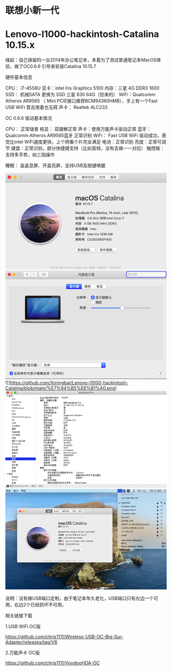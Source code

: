 
# 联想小新一代 

# Lenovo-I1000-hackintosh-Catalina 10.15.x  

缘起：自己保留的一台2014年办公笔记本，本着为了测试普通笔记本MacOS体验，做了OC0.6.6 引导来安装Catalina 10.15.7

硬件基本信息

CPU： i7-4558U
显卡：intel Iris Graphics 5100
内存：三星 4G DDR3 1600
SSD： 机械SATA 更换为 SSD 三星 830 64G（捡来的）
WiFi：Qualcomm  Atheros AR9565 （ Mini PCIE接口推荐BCM94360HMB），手上有一个Fast USB WiFi 暂且用着也无碍
声卡： Realtek ALC233


OC 0.6.6 驱动基本情况

CPU： 正常瑞普
核显： 双硬解正常
声卡：使用万能声卡驱动正常
蓝牙：Qualcomm  Atheros AR9565蓝牙 正常识别
WiFi： Fast USB WiFi 驱动成功，感觉比intel WiFi速度更快，上个网看个片完全满足
电池：正常识别
亮度：正常可调节
键盘：正常识别，部分快捷键支持（比如音频，没有去做一一对应）
触控板：支持多手势，如三指操作

睡眠： 盒盖息屏、开盖亮屏，支持USB及按键唤醒

![](https://github.com/Xmingbai/Lenovo-I1000-hackintosh-Catalina/blob/main/%E5%85%B3%E4%BA%8E%E6%9C%AC%E6%9C%BA.png)
![](https://github.com/Xmingbai/Lenovo-I1000-hackintosh-Catalina/blob/main/%E6%98%BE%E7%A4%BA%E5%99%A8.png)
![]https://github.com/Xmingbai/Lenovo-I1000-hackintosh-Catalina/blob/main/%E7%94%B5%E6%B1%A0.png)
![](https://github.com/Xmingbai/Lenovo-I1000-hackintosh-Catalina/blob/main/%E8%93%9D%E7%89%99.png)
![](https://github.com/Xmingbai/Lenovo-I1000-hackintosh-Catalina/blob/main/USB%20WiFi.png)



说明：没有做USB端口定制，由于笔记本年久老化，USB端口只有左边一个可用，右边2个已经损坏不可用。

相关链接下载

1.USB WiFi OC版

https://github.com/chris1111/Wireless-USB-OC-Big-Sur-Adapter/releases/tag/V6

2.万能声卡 OC版

https://github.com/chris1111/VoodooHDA-OC

